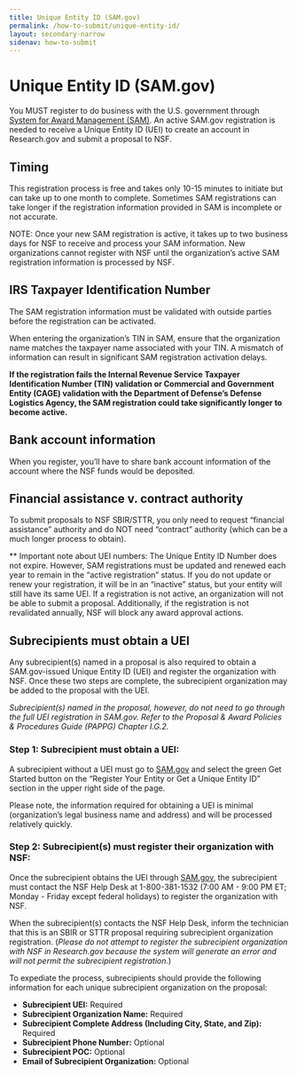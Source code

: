 ```yaml
---
title: Unique Entity ID (SAM.gov)
permalink: /how-to-submit/unique-entity-id/
layout: secondary-narrow
sidenav: how-to-submit
---
```


# Unique Entity ID (SAM.gov)   

You MUST register to do business with the U.S. government through [System for Award Management (SAM)](https://www.sam.gov/SAM/). An active SAM.gov registration is needed to receive a Unique Entity ID (UEI) to create an account in Research.gov and submit a proposal to NSF. 

## Timing
This registration process is free and takes only 10-15 minutes to initiate but can take up to one month to complete. Sometimes SAM registrations can take longer if the registration information provided in SAM is incomplete or not accurate.

NOTE: Once your new SAM registration is active, it takes up to two business days for NSF to receive and process your SAM information. New organizations cannot register with NSF until the organization’s active SAM registration information is processed by NSF.

## IRS Taxpayer Identification Number
The SAM registration information must be validated with outside parties before the registration can be activated. 

When entering the organization’s TIN in SAM, ensure that the organization name matches the taxpayer name associated with your TIN. A mismatch of information can result in significant SAM registration activation delays.

**If the registration fails the Internal Revenue Service Taxpayer Identification Number (TIN) validation or Commercial and Government Entity (CAGE) validation with the Department of Defense’s Defense Logistics Agency, the SAM registration could take significantly longer to become active.**

## Bank account information
When you register, you’ll have to share bank account information of the account where the NSF funds would be deposited.

## Financial assistance v. contract authority 
To submit proposals to NSF SBIR/STTR, you only need to request “financial assistance” authority and do NOT need “contract” authority (which can be a much longer process to obtain). 

** Important note about UEI numbers: The Unique Entity ID Number does not expire. However, SAM registrations must be updated and renewed each year to remain in the “active registration” status. If you do not update or renew your registration, it will be in an “inactive” status, but your entity will still have its same UEI. If a registration is not active, an organization will not be able to submit a proposal. Additionally, if the registration is not revalidated annually, NSF will block any award approval actions. 

## Subrecipients must obtain a UEI 
Any subrecipient(s) named in a proposal is also required to obtain a SAM.gov-issued Unique Entity ID (UEI) and register the organization with NSF. Once these two steps are complete, the subrecipient organization may be added to the proposal with the UEI.

*Subrecipient(s) named in the proposal, however, do not need to go through the full UEI registration in SAM.gov. Refer to the Proposal & Award Policies & Procedures Guide (PAPPG) Chapter I.G.2.*

### Step 1: Subrecipient must obtain a UEI:

A subrecipient without a UEI must go to [SAM.gov](https://sam.gov/content/home) and select the green Get Started button on the “Register Your Entity or Get a Unique Entity ID” section in the upper right side of the page. 

Please note, the information required for obtaining a UEI is minimal (organization’s legal business name and address) and will be processed relatively quickly. 

### Step 2: Subrecipient(s) must register their organization with NSF:

Once the subrecipient obtains the UEI through [SAM.gov](https://sam.gov/content/home), the subrecipient must contact the NSF Help Desk at 1-800-381-1532 (7:00 AM - 9:00 PM ET; Monday - Friday except federal holidays) to register the organization with NSF.

When the subrecipient(s) contacts the NSF Help Desk, inform the technician that this is an SBIR or STTR proposal requiring subrecipient organization registration. (*Please do not attempt to register the subrecipient organization with NSF in Research.gov because the system will generate an error and will not permit the subrecipient registration.*) 

To expediate the process, subrecipients should provide the following information for each unique subrecipient organization on the proposal:

   - **Subrecipient UEI:** Required
   - **Subrecipient Organization Name:** Required
   - **Subrecipient Complete Address (Including City, State, and Zip):** Required
   - **Subrecipient Phone Number:** Optional
   - **Subrecipient POC:** Optional
   - **Email of Subrecipient Organization:** Optional
